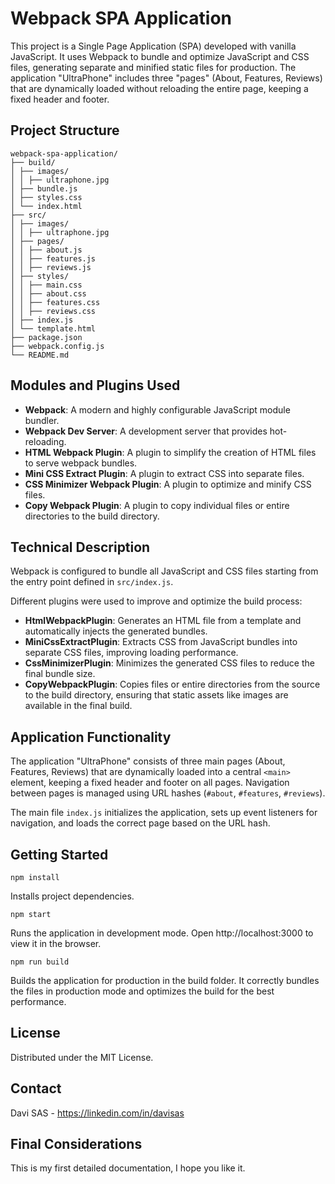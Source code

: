 # Webpack SPA Application

This project is a Single Page Application (SPA) developed with vanilla JavaScript. It uses Webpack to bundle and optimize JavaScript and CSS files, generating separate and minified static files for production. The application "UltraPhone" includes three "pages" (About, Features, Reviews) that are dynamically loaded without reloading the entire page, keeping a fixed header and footer.

## Project Structure

```
webpack-spa-application/
├── build/
│ ├── images/
│ │ ├── ultraphone.jpg
│ ├── bundle.js
│ ├── styles.css
│ └── index.html
├── src/
│ ├── images/
│ │ ├── ultraphone.jpg
│ ├── pages/
│ │ ├── about.js
│ │ ├── features.js
│ │ ├── reviews.js
│ ├── styles/
│ │ ├── main.css
│ │ ├── about.css
│ │ ├── features.css
│ │ ├── reviews.css
│ ├── index.js
│ └── template.html
├── package.json
├── webpack.config.js
└── README.md
```

## Modules and Plugins Used

- **Webpack**: A modern and highly configurable JavaScript module bundler.
- **Webpack Dev Server**: A development server that provides hot-reloading.
- **HTML Webpack Plugin**: A plugin to simplify the creation of HTML files to serve webpack bundles.
- **Mini CSS Extract Plugin**: A plugin to extract CSS into separate files.
- **CSS Minimizer Webpack Plugin**: A plugin to optimize and minify CSS files.
- **Copy Webpack Plugin**: A plugin to copy individual files or entire directories to the build directory.

## Technical Description

Webpack is configured to bundle all JavaScript and CSS files starting from the entry point defined in `src/index.js`.

Different plugins were used to improve and optimize the build process:

- **HtmlWebpackPlugin**: Generates an HTML file from a template and automatically injects the generated bundles.
- **MiniCssExtractPlugin**: Extracts CSS from JavaScript bundles into separate CSS files, improving loading performance.
- **CssMinimizerPlugin**: Minimizes the generated CSS files to reduce the final bundle size.
- **CopyWebpackPlugin**: Copies files or entire directories from the source to the build directory, ensuring that static assets like images are available in the final build.

## Application Functionality

The application "UltraPhone" consists of three main pages (About, Features, Reviews) that are dynamically loaded into a central `<main>` element, keeping a fixed header and footer on all pages. Navigation between pages is managed using URL hashes (`#about`, `#features`, `#reviews`).

The main file `index.js` initializes the application, sets up event listeners for navigation, and loads the correct page based on the URL hash.

## Getting Started

`npm install`

Installs project dependencies.

`npm start`

Runs the application in development mode. Open http://localhost:3000 to view it in the browser.

`npm run build`

Builds the application for production in the build folder.
It correctly bundles the files in production mode and optimizes the build for the best performance.

## License

Distributed under the MIT License.

## Contact

Davi SAS - https://linkedin.com/in/davisas

## Final Considerations

This is my first detailed documentation, I hope you like it.
